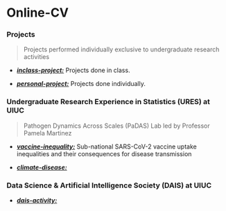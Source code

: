 # Online-CV

### Projects

> Projects performed individually exclusive to undergraduate research activities

* *__[inclass-project:](https://github.com/ikgyu98/Online-CV/tree/main/inclass-project)__* Projects done in class.

> 

* *__[personal-project:](https://github.com/ikgyu98/Online-CV/tree/main/personal-project)__* Projects done individually.

>

### Undergraduate Research Experience in Statistics (URES) at UIUC

> Pathogen Dynamics Across Scales (PaDAS) Lab led by Professor Pamela Martinez	

* *__[vaccine-inequality:](https://github.com/ikgyu98/Online-CV/tree/main/vaccine-inequality)__* Sub-national SARS-CoV-2 vaccine uptake inequalities and their consequences for disease transmission

> 

* *__[climate-disease:](https://github.com/UIUCDAIS/PROJECTS-CLOSED)__* 

> 

### Data Science & Artificial Intelligence Society (DAIS) at UIUC

* *__[dais-activity:](https://github.com/UIUCDAIS)__* 

>
